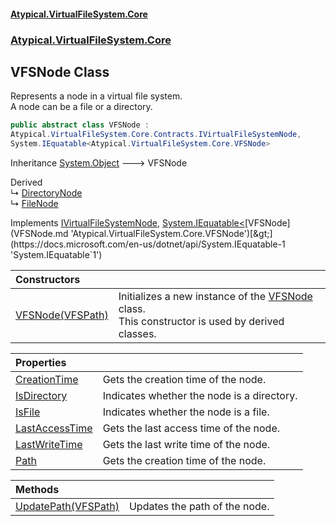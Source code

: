 #### [Atypical.VirtualFileSystem.Core](VirtualFileSystem.md 'VirtualFileSystem')
### [Atypical.VirtualFileSystem.Core](VirtualFileSystem.md#Atypical.VirtualFileSystem.Core 'Atypical.VirtualFileSystem.Core')

## VFSNode Class

Represents a node in a virtual file system.  
A node can be a file or a directory.

```csharp
public abstract class VFSNode :
Atypical.VirtualFileSystem.Core.Contracts.IVirtualFileSystemNode,
System.IEquatable<Atypical.VirtualFileSystem.Core.VFSNode>
```

Inheritance [System.Object](https://docs.microsoft.com/en-us/dotnet/api/System.Object 'System.Object') &#129106; VFSNode

Derived  
&#8627; [DirectoryNode](DirectoryNode.md 'Atypical.VirtualFileSystem.Core.DirectoryNode')  
&#8627; [FileNode](FileNode.md 'Atypical.VirtualFileSystem.Core.FileNode')

Implements [IVirtualFileSystemNode](IVirtualFileSystemNode.md 'Atypical.VirtualFileSystem.Core.Contracts.IVirtualFileSystemNode'), [System.IEquatable&lt;](https://docs.microsoft.com/en-us/dotnet/api/System.IEquatable-1 'System.IEquatable`1')[VFSNode](VFSNode.md 'Atypical.VirtualFileSystem.Core.VFSNode')[&gt;](https://docs.microsoft.com/en-us/dotnet/api/System.IEquatable-1 'System.IEquatable`1')

| Constructors | |
| :--- | :--- |
| [VFSNode(VFSPath)](VFSNode.VFSNode(VFSPath).md 'Atypical.VirtualFileSystem.Core.VFSNode.VFSNode(Atypical.VirtualFileSystem.Core.VFSPath)') | Initializes a new instance of the [VFSNode](VFSNode.md 'Atypical.VirtualFileSystem.Core.VFSNode') class.<br/>This constructor is used by derived classes. |

| Properties | |
| :--- | :--- |
| [CreationTime](VFSNode.CreationTime.md 'Atypical.VirtualFileSystem.Core.VFSNode.CreationTime') | Gets the creation time of the node. |
| [IsDirectory](VFSNode.IsDirectory.md 'Atypical.VirtualFileSystem.Core.VFSNode.IsDirectory') | Indicates whether the node is a directory. |
| [IsFile](VFSNode.IsFile.md 'Atypical.VirtualFileSystem.Core.VFSNode.IsFile') | Indicates whether the node is a file. |
| [LastAccessTime](VFSNode.LastAccessTime.md 'Atypical.VirtualFileSystem.Core.VFSNode.LastAccessTime') | Gets the last access time of the node. |
| [LastWriteTime](VFSNode.LastWriteTime.md 'Atypical.VirtualFileSystem.Core.VFSNode.LastWriteTime') | Gets the last write time of the node. |
| [Path](VFSNode.Path.md 'Atypical.VirtualFileSystem.Core.VFSNode.Path') | Gets the creation time of the node. |

| Methods | |
| :--- | :--- |
| [UpdatePath(VFSPath)](VFSNode.UpdatePath(VFSPath).md 'Atypical.VirtualFileSystem.Core.VFSNode.UpdatePath(Atypical.VirtualFileSystem.Core.VFSPath)') | Updates the path of the node. |
